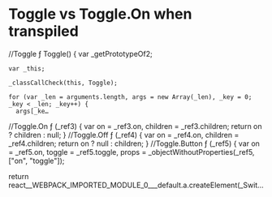 # Toggle vs Toggle.On when transpiled

//Toggle
ƒ Toggle() {
    var _getPrototypeOf2;

    var _this;

    _classCallCheck(this, Toggle);

    for (var _len = arguments.length, args = new Array(_len), _key = 0; _key < _len; _key++) {
      args[_ke…
//Toggle.On
ƒ (_ref3) {
  var on = _ref3.on,
      children = _ref3.children;
  return on ? children : null;
}
//Toggle.Off
ƒ (_ref4) {
  var on = _ref4.on,
      children = _ref4.children;
  return on ? null : children;
}
//Toggle.Button
ƒ (_ref5) {
  var on = _ref5.on,
      toggle = _ref5.toggle,
      props = _objectWithoutProperties(_ref5, ["on", "toggle"]);

  return react__WEBPACK_IMPORTED_MODULE_0___default.a.createElement(_Swit…